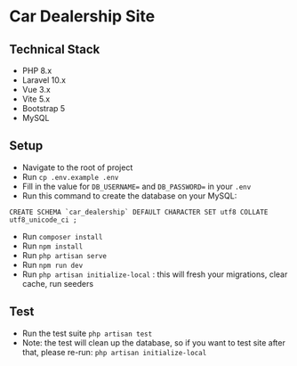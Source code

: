 # Car Dealership Site

## Technical Stack

- PHP 8.x
- Laravel 10.x
- Vue 3.x
- Vite 5.x
- Bootstrap 5
- MySQL


## Setup
- Navigate to the root of project
- Run `cp .env.example .env`
- Fill in the value for `DB_USERNAME=` and `DB_PASSWORD=` in your `.env`
- Run this command to create the database on your MySQL: 
```
CREATE SCHEMA `car_dealership` DEFAULT CHARACTER SET utf8 COLLATE utf8_unicode_ci ;
```
- Run `composer install`
- Run `npm install`
- Run `php artisan serve`
- Run `npm run dev`
- Run `php artisan initialize-local` : this will fresh your migrations, clear cache, run seeders

## Test
- Run the test suite `php artisan test`
- Note: the test will clean up the database, so if you want to test site after that, please re-run: `php artisan initialize-local`

